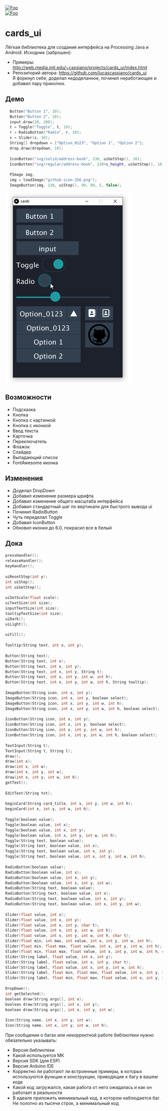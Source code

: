 [![Foo](https://img.shields.io/badge/README-ENGLISH-blueviolet.svg?style=flat-square)](https://github-com.translate.goog/GyverLibs/cards_ui?_x_tr_sl=ru&_x_tr_tl=en)  
[![Foo](https://img.shields.io/badge/ПОДПИСАТЬСЯ-НА%20ОБНОВЛЕНИЯ-brightgreen.svg?style=social&logo=telegram&color=blue)](https://t.me/GyverLibs)


# cards_ui
Лёгкая библиотека для создания интерфейса на Processing Java и Android. Исходник (заброшен):
- Примеры: http://web.media.mit.edu/~cassiano/projects/cards_ui/index.html  
- Репозиторий автора: https://github.com/lucascassiano/cards_ui  
Я форкнул себе, доделал недоделанное, починил неработающее и добавил пару приколюх.

## Демо
```cpp
  Button("Button 1", 10);
  Button("Button 2", 10);
  input.draw(10, 200);
  t = Toggle("Toggle", t, 10);
  r = RadioButton("Radio", r, 10);
  s = Slider(s, 10);
  String[] dropdown = {"Option_0123", "Option 1", "Option 2"};
  drop.draw(dropdown, 10); 

  IconButton("svg/solid/address-book", 230, uiGetStep(), 10);
  IconButton("svg/regular/address-book", 230+s_height, uiGetStep(), 10);

  PImage img;
  img = loadImage("github-icon-256.png");  
  ImageButton(img, 230, uiStep(), 90, 80, 5, false);
```
![demo](/demo.png)

## Возможности
- Подсказка
- Кнопка
- Кнопка с картинкой
- Кнопка с иконкой
- Ввод текста
- Карточка
- Переключатель
- Флажок
- Слайдер
- Выпадающий список
- FontAwesome иконка

## Изменения
- Доделал DropDown
- Добавил изменение размера шрифта
- Добавил изменение общего масштаба интерфейса
- Добавил стандартный шаг по вертикали для быстрого вывода ui
- Починил RadioButton
- Чуть переделал Toggle
- Добавил IconButton
- Обновил иконки до 6.0, покрасил все в белый

## Дока
```cpp
pressHandler();
releaseHandler();
keyHandler();

uiResetStep(int y);
int uiStep();
int uiGetStep();

uiSetScale(float scale);
uiTextSize(int size);
inputTextSize(int size);
tooltipTextSize(int size);
uiDark();
uiLight();

uiFill();

Tooltip(String text, int x, int y);

Button(String text);
Button(String text, int x);
Button(String text, int x, int y);
Button(String text, int x, int y, String t);
Button(String text, int x, int y, int w, int h);
Button(String text, int x, int y, int w, int h, String tooltip);

ImageButton(String icon, int x, int y);
ImageButton(String icon, int x, int y, boolean select);
ImageButton(String icon, int x, int y, int w, int h);
ImageButton(String icon, int x, int y, int w, int h, boolean select);

IconButton(String icon, int x, int y);
IconButton(String icon, int x, int y, boolean select);
IconButton(String icon, int x, int y, int w, int h);
IconButton(String icon, int x, int y, int w, int h, boolean select);

TextInput(String t);
TextInput(String t, String l);
draw();
draw(int x);
draw(int x, int w);
draw(int x, int y, int w);
draw(int x, int y, int w, int h);
getText();

EditText(String txt);

beginCard(String card_title, int x, int y, int w, int h);
beginCard(int x, int y, int w, int h);

Toggle(boolean value);
Toggle(boolean value, int x);
Toggle(boolean value, int x, int y);
Toggle(boolean value, int x, int y, int w, int h);
Toggle(String text, boolean value);
Toggle(String text, boolean value, int x);
Toggle(String text, boolean value, int x, int y);
Toggle(String text, boolean value, int x, int y, int w, int h);

RadioButton(boolean value);
RadioButton(boolean value, int x);
RadioButton(boolean value, int x, int y);
RadioButton(boolean value, int x, int y, int w);
RadioButton(String text, boolean value);
RadioButton(String text, boolean value, int x);
RadioButton(String text, boolean value, int x, int y);
RadioButton(String text, boolean value, int x, int y, int w);

Slider(float value, int x);
Slider(float value, int x, int y);
Slider(float value, int x, int y, char t);
Slider(float value, int x, int y, int w, int h);
Slider(float value, int x, int y, int w, int h, char t);
Slider(float min, int max, int value, int x, int y, int w, int h);
Slider(float min, float max, float value, int x, int y, int w, int h);
Slider(float min, float max, float value, int x, int y, int w, int h, char tooltip);
Slider(String label, float value, int x, int y);
Slider(String label, float value, int x, int y, char t);
Slider(String label, float value, int x, int y, int w, int h);
Slider(String label, float min, float max, float value, int x, int y, int w, int h);
Slider(String label, float min, float max, float value, int x, int y, int w, int h, char tooltip);

DropDown();
int getSelected();
boolean draw(String args[], int x);
boolean draw(String args[], int x, int y);
boolean draw(String args[], int x, int y, int w);

Icon(String name, int x, int y, int w);
Icon(String name, int x, int y, int w, int h);
```


При сообщении о багах или некорректной работе библиотеки нужно обязательно указывать:
- Версия библиотеки
- Какой используется МК
- Версия SDK (для ESP)
- Версия Arduino IDE
- Корректно ли работают ли встроенные примеры, в которых используются функции и конструкции, приводящие к багу в вашем коде
- Какой код загружался, какая работа от него ожидалась и как он работает в реальности
- В идеале приложить минимальный код, в котором наблюдается баг. Не полотно из тысячи строк, а минимальный код
